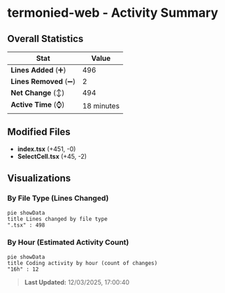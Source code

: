 # termonied-web - Activity Summary 

## Overall Statistics

| Stat                   | Value                                                             |
| ---------------------- | ----------------------------------------------------------------- |
| **Lines Added** (➕)   | 496                                          |
| **Lines Removed** (➖) | 2                                        |
| **Net Change** (↕)    | 494                |
| **Active Time** (⌚)   | 18 minutes |


## Modified Files
- **index.tsx** (+451, -0)
- **SelectCell.tsx** (+45, -2)

## Visualizations

### By File Type (Lines Changed)

```mermaid
pie showData
title Lines changed by file type
".tsx" : 498
```

### By Hour (Estimated Activity Count)

```mermaid
pie showData
title Coding activity by hour (count of changes)
"16h" : 12
```


> **Last Updated:** 12/03/2025, 17:00:40